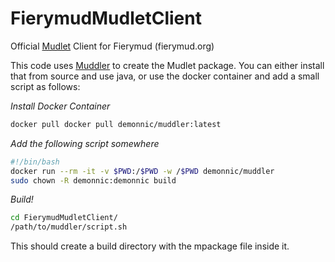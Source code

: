 # FierymudMudletClient
Official [Mudlet](https://www.mudlet.org/) Client for Fierymud (fierymud.org)

This code uses [Muddler](https://github.com/demonnic/muddler) to create the Mudlet package.  You can either install that from source and use java, or use the docker container and add a small script as follows:

*Install Docker Container*

```bash
docker pull docker pull demonnic/muddler:latest
```

*Add the following script somewhere*

```bash
#!/bin/bash
docker run --rm -it -v $PWD:/$PWD -w /$PWD demonnic/muddler
sudo chown -R demonnic:demonnic build
```

*Build!*
```bash
cd FierymudMudletClient/
/path/to/muddler/script.sh
```

This should create a build directory with the mpackage file inside it.